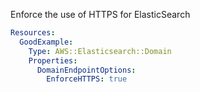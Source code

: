 
Enforce the use of HTTPS for ElasticSearch

```yaml
Resources:
  GoodExample:
    Type: AWS::Elasticsearch::Domain
    Properties:
      DomainEndpointOptions:
        EnforceHTTPS: true
```


